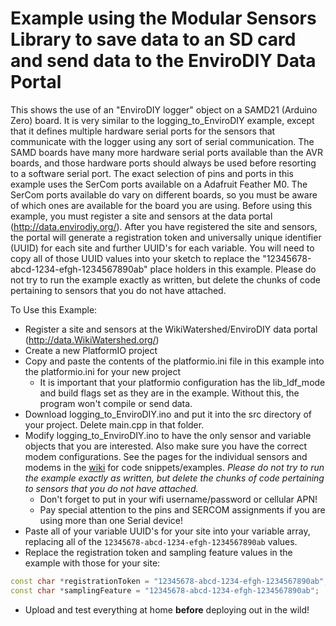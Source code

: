 # Example using the Modular Sensors Library to save data to an SD card and send data to the EnviroDIY Data Portal

This shows the use of an "EnviroDIY logger" object on a SAMD21 (Arduino Zero) board.  It is very similar to the logging_to_EnviroDIY example, except that it defines multiple hardware serial ports for the sensors that communicate with the logger using any sort of serial communication.  The SAMD boards have many more hardware serial ports available than the AVR boards, and those hardware ports should always be used before resorting to a software serial port.  The exact selection of pins and ports in this example uses the SerCom ports available on a Adafruit Feather M0.  The SerCom ports available do vary on different boards, so you must be aware of which ones are available for the board you are using.  Before using this example, you must register a site and sensors at the data portal (http://data.envirodiy.org/).  After you have registered the site and sensors, the portal will generate a registration token and universally unique identifier (UUID) for each site and further UUID's for each variable.  You will need to copy all of those UUID values into your sketch to replace the "12345678-abcd-1234-efgh-1234567890ab" place holders in this example.  Please do not try to run the example exactly as written, but delete the chunks of code pertaining to sensors that you do not have attached.


To Use this Example:
- Register a site and sensors at the WikiWatershed/EnviroDIY data portal (http://data.WikiWatershed.org/)
- Create a new PlatformIO project
- Copy and paste the contents of the platformio.ini file in this example into the platformio.ini for your new project
    - It is important that your platformio configuration has the lib_ldf_mode and build flags set as they are in the example.  Without this, the program won't compile or send data.
- Download logging_to_EnviroDIY.ino and put it into the src directory of your project.  Delete main.cpp in that folder.
- Modify logging_to_EnviroDIY.ino to have the only sensor and variable objects that you are interested.  Also make sure you have the correct modem configurations.  See the pages for the individual sensors and modems in the [wiki](https://github.com/EnviroDIY/ModularSensors/wiki/Home) for code snippets/examples.  _Please do not try to run the example exactly as written, but delete the chunks of code pertaining to sensors that you do not have attached._
    - Don't forget to put in your wifi username/password or cellular APN!
    - Pay special attention to the pins and SERCOM assignments if you are using more than one Serial device!
- Paste all of your variable UUID's for your site into your variable array, replacing all of the ```12345678-abcd-1234-efgh-1234567890ab``` values.
- Replace the registration token and sampling feature values in the example with those for your site:
```cpp
const char *registrationToken = "12345678-abcd-1234-efgh-1234567890ab";   // Device registration token
const char *samplingFeature = "12345678-abcd-1234-efgh-1234567890ab";     // Sampling feature UUID
```
- Upload and test everything at home **before** deploying out in the wild!
